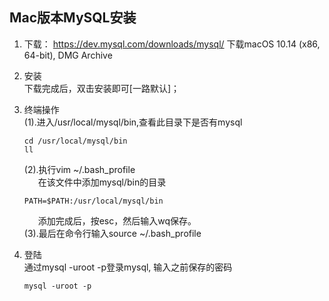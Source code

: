 ## Mac版本MySQL安装

1. 下载：
    https://dev.mysql.com/downloads/mysql/
    下载macOS 10.14 (x86, 64-bit), DMG Archive
2. 安装  
    下载完成后，双击安装即可[一路默认]；
3. 终端操作  
    (1).进入/usr/local/mysql/bin,查看此目录下是否有mysql  
    ```
    cd /usr/local/mysql/bin
    ll
    ```
    (2).执行vim ~/.bash_profile  
    &ensp; &ensp; 在该文件中添加mysql/bin的目录  
    ```
    PATH=$PATH:/usr/local/mysql/bin  
    ```  
    &ensp; &ensp; 添加完成后，按esc，然后输入wq保存。  
    (3).最后在命令行输入source ~/.bash_profile

4. 登陆  
    通过mysql -uroot -p登录mysql, 输入之前保存的密码
    ```
    mysql -uroot -p
    ```
 
